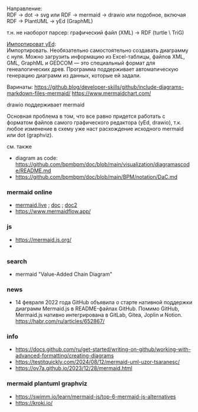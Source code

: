 Направление:  
RDF -> dot -> svg или RDF -> mermaid -> drawio или подобное, включая RDF -> PlantUML -> yEd (GraphML)

т.н. не наоборот парсер: графический файл (XML) -> RDF (turtle \ TriG)

[Импортироват yEd](https://media.contented.ru/glossary/yed-graph-editor/):  
Импортировать. Необязательно самостоятельно создавать диаграмму с нуля. Можно загрузить информацию из Excel-таблицы, файлов XML, GML, GraphML и GEDCOM — это специальный формат для генеалогических древ. Программа поддерживает автоматическую генерацию диаграмм из данных, которые ей задали.

Варинаты:
https://github.blog/developer-skills/github/include-diagrams-markdown-files-mermaid/
https://www.mermaidchart.com/

drawio поддерживает mermaid

Основная проблема в том, что все равно придется работать с форматом файлов самого графического редактора (yEd, drawio), т.к. любое изменение в схему уже наст расхождение исходного mermaid или dot (graphviz).

см. также 
- diagram as code: https://github.com/bpmbpm/doc/blob/main/visualization/diagramascode/README.md
- https://github.com/bpmbpm/doc/blob/main/BPM/notation/DaC.md

### mermaid online
- [mermaid.live](https://mermaid.live/edit#pako:eNpFkEFLxTAQhP9K2HMpTZq0TQ5e9KgX8STxEF-2baBNHnkJVkv_u7Eiwh5m4JtZmB0uwSIoGJfwcZlNTOTxWXviLL17md2NlEszkoRbIs6f-j1s7E17qGCKzoJKMWMFK8bV_FjYS55oKOiKGlSRFkeTl6RB-6PErsa_hrD-JWPI0wxqNMutuHy1JuGDM1M0_wh6i_E-ZJ9A0UacHaB22EBxKWsuOt51TPC-G4YKPgs08JqxQfSslULwoRdHBV_n16YWlLK2paKRQjaUywrQuhTi0-8W5yTHNyUaV1I) ; [doc](https://mermaid.js.org/syntax/flowchart.html) ; [doc2](https://mermaid.js.org/syntax/flowchart.html#chaining-of-links)
- https://www.mermaidflow.app/

### js
- https://mermaid.js.org/
- 

### search
- mermaid "Value-Added Chain Diagram"

### news
- 14 февраля 2022 года GitHub объявила о старте нативной поддержки диаграмм Mermaid.js в README-файлах GitHub. Помимо GitHub, Mermaid.js нативно интегрирована в GitLab, Gitea, Joplin и Notion.  https://habr.com/ru/articles/652867/

### info
- https://docs.github.com/ru/get-started/writing-on-github/working-with-advanced-formatting/creating-diagrams
- https://testitquickly.com/2024/08/12/mermaid-uml-uzor-tsaranesc/
- https://ov7a.github.io/2023/12/28/mermaid.html

### mermaid plantuml graphviz
- https://swimm.io/learn/mermaid-js/top-6-mermaid-js-alternatives
- https://kroki.io/
